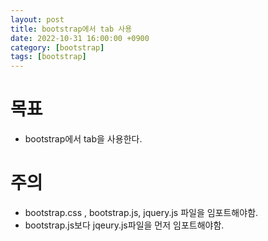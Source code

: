 ```yaml
---
layout: post
title: bootstrap에서 tab 사용
date: 2022-10-31 16:00:00 +0900
category: [bootstrap]
tags: [bootstrap]
---
```


# 목표
 * bootstrap에서 tab을 사용한다.

# 주의
 * bootstrap.css , bootstrap.js, jquery.js 파일을 임포트해야함.
 * bootstrap.js보다 jqeury.js파일을 먼저 임포트해야함.